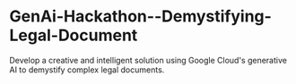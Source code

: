 # GenAi-Hackathon--Demystifying-Legal-Document
Develop a creative and intelligent solution using Google Cloud's generative AI to  demystify complex legal documents. 
